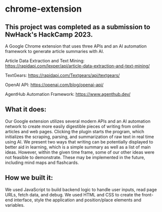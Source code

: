 # chrome-extension
## This project was completed as a submission to NwHack's HackCamp 2023.
A Google Chrome extension that uses three APIs and an AI automation framework to generate article summaries with AI. 

Article Data Extraction and Text Mining: 
https://rapidapi.com/lexper/api/article-data-extraction-and-text-mining/


TextGears:
https://rapidapi.com/Textgears/api/textgears/


OpenAI API:
https://openai.com/blog/openai-api/


AgentHub Automation Framework:
https://www.agenthub.dev/


## What it does:
Our Google extension utilizes several modern APIs and an AI automation network to create more easily digestible pieces of writing from online articles and web pages. Clicking the plugin starts the program, which initializes the scraping, parsing, and summarization of raw text in real time using AI. We present two ways that writing can be potentially displayed to better aid in learning, which is a simple summary as well as a list of main ideas. However, within the given time frame, some of our other ideas were not feasible to demonstrate. These may be implemented in the future, including mind maps and flashcards.

## How we built it:
We used JavaScript to build backend logic to handle user inputs, read page URLs, fetch data, and debug. We used HTML and CSS to create the front-end interface, style the application and position/place elements and variables.

